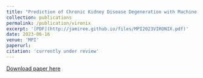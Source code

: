```yaml
---
title: "Prediction of Chronic Kidney Disease Degeneration with Machine Learning (Mathematical Problems in Industry)"
collection: publications
permalink: /publication/vironix
excerpt: '[PDF](http://jamiree.github.io/files/MPI2023VIRONIX.pdf)'
date: 2023-06-16
venue: 'MPI'
paperurl: 
citation: 'currently under review'
---
```


[Download paper here](https://jamiree.github.io/files/MPI2023VIRONIX.pdf)